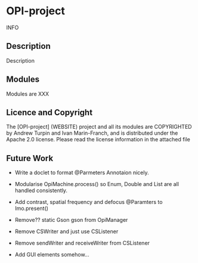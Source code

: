 # OPI-project

INFO

## Description

Description

## Modules

Modules are XXX

## Licence and Copyright

The [OPI-project] (WEBSITE) project and all its modules are COPYRIGHTED by Andrew Turpin and Ivan Marin-Franch, and is distributed under the Apache 2.0 license. Please read the license information in the attached file

## Future Work
* Write a doclet to format @Parmeters Annotaion nicely.
* Modularise OpiMachine.process() so Enum, Double and List are all handled consistently.
* Add contrast, spatial frequency and defocus @Paramters to Imo.present()

* Remove??  static Gson gson from OpiManager
* Remove CSWriter and just use CSListener
* Remove sendWriter and receiveWriter from CSListener
* Add GUI elements somehow...
